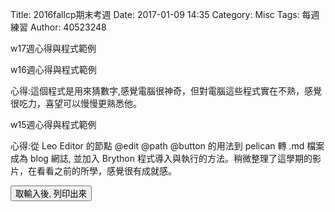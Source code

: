 Title: 2016fallcp期末考週
Date: 2017-01-09 14:35
Category: Misc
Tags: 每週練習
Author: 40523248


<!-- 導入 Brython 標準程式庫 -->

w17週心得與程式範例



w16週心得與程式範例

心得:這個程式是用來猜數字,感覺電腦很神奇，但對電腦這些程式實在不熟，感覺很吃力，喜望可以慢慢更熟悉他。

<!-- PELICAN_END_SUMMARY -->

<!-- 導入 Brython 標準程式庫 -->
<script type="text/javascript" 
    src="https://cdn.rawgit.com/brython-dev/brython/master/www/src/brython_dist.js">
</script>

<!-- 啟動 Brython -->
<script>
window.onload=function(){
brython(1);
}
</script>

<!-- 以下實際利用  Brython 畫圖 -->
<script type="text/python3">
from browser import alert
import random

ans = random.randint(1, 100)

a_in = int(input("輸入整數:"))
guess = 1

while ans != a_in:
    if a_in < ans:
        a_in = int(input("too small"))
    else:
        a_in = int(input("too big"))
    guess += 1
    
alert("答對 ,猜了" + (str(guess)) + "次")
</script>

w15週心得與程式範例

心得:從 Leo Editor 的節點 @edit @path @button 的用法到 pelican 轉 .md 檔案成為 blog 網誌, 並加入 Brython 程式導入與執行的方法。稍微整理了這學期的影片，在看看之前的所學，感覺很有成就感。
<script type="text/python3">
from browser import document
from browser import alert

def get_input(ev):
    the_input= input("請輸入")
    alert("輸入為:"+str(the_input))


document['ch01'].bind('click',get_input)
</script>
<p><button id="ch01">取輸入後, 列印出來</button></p>
